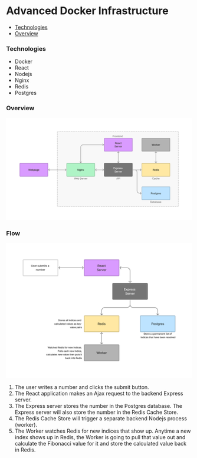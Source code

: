 # Advanced Docker Infrastructure

* [Technologies](#technologies)
* [Overview](#overview)

### Technologies
* Docker
* React
* Nodejs
* Nginx
* Redis
* Postgres

### Overview
![](resources/images/overview.png)

### Flow 
![](resources/images/frontend-flow.png)

1. The user writes a number and clicks the submit button.
2. The React application makes an Ajax request to the backend Express server.
3. The Express server stores the number in the Postgres database. The Express server will also 
store the number in the Redis Cache Store. 
4. The Redis Cache Store will trigger a separate backend Nodejs process (worker).
5. The Worker watches Redis for new indices that show up. Anytime a new index shows up in Redis, 
the Worker is going to pull that value out and calculate the Fibonacci value for it and store the calculated
value back in Redis.
